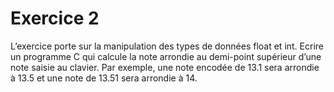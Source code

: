 # Exercice 2

L’exercice porte sur la manipulation des types de données float et int. Ecrire un programme C qui calcule la note arrondie au demi-point supérieur d’une note saisie au clavier. Par exemple, une note encodée de 13.1 sera arrondie à 13.5 et une note de 13.51 sera arrondie à 14.
